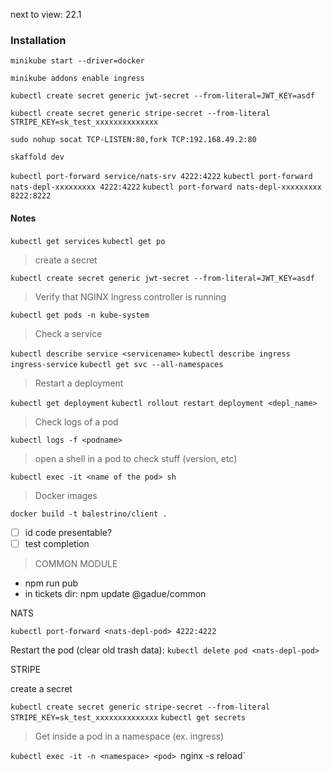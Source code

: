 next to view: 22.1

### Installation

`minikube start --driver=docker`

`minikube addons enable ingress`

`kubectl create secret generic jwt-secret --from-literal=JWT_KEY=asdf`

`kubectl create secret generic stripe-secret --from-literal STRIPE_KEY=sk_test_xxxxxxxxxxxxxx`

`sudo nohup socat TCP-LISTEN:80,fork TCP:192.168.49.2:80`

`skaffold dev`

`kubectl port-forward service/nats-srv 4222:4222`
`kubectl port-forward nats-depl-xxxxxxxxx 4222:4222`
`kubectl port-forward nats-depl-xxxxxxxxx 8222:8222`

#### Notes

`kubectl get services`
`kubectl get po`

> create a secret

`kubectl create secret generic jwt-secret --from-literal=JWT_KEY=asdf`

> Verify that NGINX Ingress controller is running

`kubectl get pods -n kube-system`

> Check a service

`kubectl describe service <servicename>`
`kubectl describe ingress ingress-service`
`kubectl get svc --all-namespaces`

> Restart a deployment

`kubectl get deployment`
`kubectl rollout restart deployment <depl_name>`

> Check logs of a pod

`kubectl logs -f <podname>`

> open a shell in a pod to check stuff (version, etc)

`kubectl exec -it <name of the pod> sh`

> Docker images

`docker build -t balestrino/client .`

- [ ] id code presentable?
- [ ] test completion

> COMMON MODULE

- npm run pub
- in tickets dir: npm update @gadue/common

NATS

`kubectl port-forward <nats-depl-pod> 4222:4222`

Restart the pod (clear old trash data):
`kubectl delete pod <nats-depl-pod>`

STRIPE

create a secret

`kubectl create secret generic stripe-secret --from-literal STRIPE_KEY=sk_test_xxxxxxxxxxxxxx`
`kubectl get secrets`

> Get inside a pod in a namespace (ex. ingress)

`kubectl exec -it -n <namespace> <pod> `nginx -s reload`
